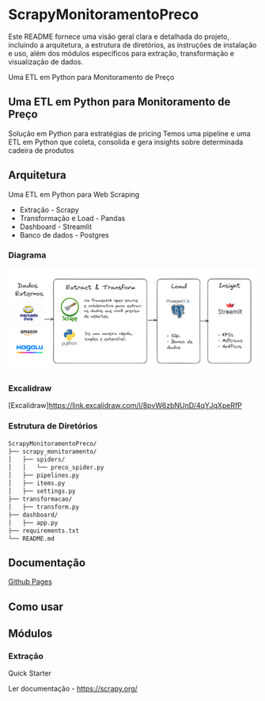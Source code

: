 # ScrapyMonitoramentoPreco

Este README fornece uma visão geral clara e detalhada do projeto, incluindo a arquitetura, a estrutura de diretórios, as instruções de instalação e uso, além dos módulos específicos para extração, transformação e visualização de dados.

Uma ETL em Python para Monitoramento de Preço

## Uma ETL em Python para Monitoramento de Preço

Solução em Python para estratégias de pricing
Temos uma pipeline e uma ETL em Python que coleta, consolida e gera insights
sobre determinada cadeira de produtos

## Arquitetura
Uma ETL em Python para Web Scraping

- Extração - Scrapy
- Transformação e Load - Pandas
- Dashboard - Streamlit
- Banco de dados - Postgres

### Diagrama

![arquitetura](/pics/arquitetura.png)

### Excalidraw

[Excalidraw]https://link.excalidraw.com/l/8pvW6zbNUnD/4qYJqXpeRfP

### Estrutura de Diretórios
```plaintext
ScrapyMonitoramentoPreco/
├── scrapy_monitoramento/
│   ├── spiders/
│   │   └── preco_spider.py
│   ├── pipelines.py
│   ├── items.py
│   ├── settings.py
├── transformacao/
│   ├── transform.py
├── dashboard/
│   ├── app.py
├── requirements.txt
└── README.md
```

## Documentação

[Github Pages](https://lvgalvao.github.io/ScrapyMonitoramentoPreco/)

## Como usar

## Módulos

### Extração

Quick Starter

Ler documentação - https://scrapy.org/